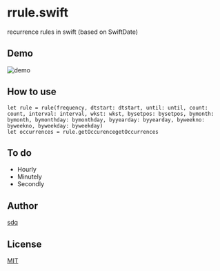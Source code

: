 # rrule.swift
recurrence rules in swift (based on SwiftDate)

Demo
------
![demo](https://github.com/sdq/rrule.swift/blob/master/rruledemo.jpg)

How to use
------

	let rule = rule(frequency, dtstart: dtstart, until: until, count: count, interval: interval, wkst: wkst, bysetpos: bysetpos, bymonth: bymonth, bymonthday: bymonthday, byyearday: byyearday, byweekno: byweekno, byweekday: byweekday)
	let occurrences = rule.getOccurencegetOccurrences 

To do
------
* Hourly
* Minutely
* Secondly

Author
------
[sdq](http://shidanqing.net)


License
-------
[MIT](https://opensource.org/licenses/MIT)